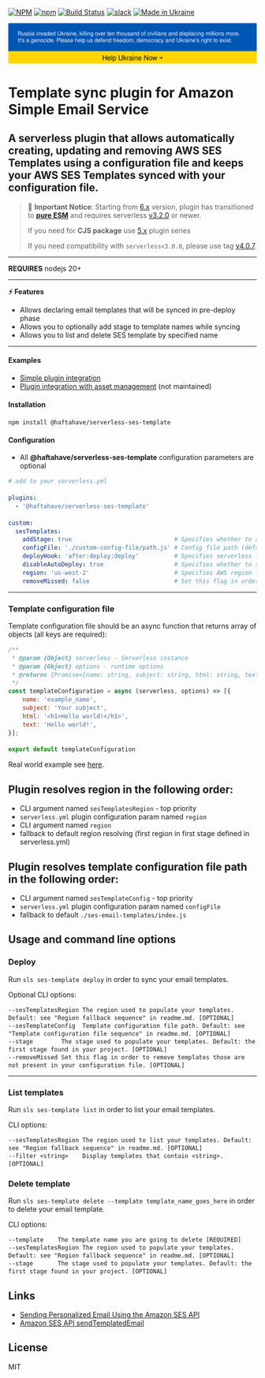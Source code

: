 [![NPM][ico-npm]][link-npm]
[![npm][ico-npm-downloads]][link-npm]
[![Build Status][ico-build]][link-build]
[![slack][ico-slack]][link-slack]
[![Made in Ukraine](https://img.shields.io/badge/made_in-Ukraine-ffd700.svg?labelColor=0057b7)](https://stand-with-ukraine.pp.ua)

[![Stand With Ukraine](https://raw.githubusercontent.com/vshymanskyy/StandWithUkraine/main/banner2-direct.svg)](https://vshymanskyy.github.io/StandWithUkraine/)

Template sync plugin for Amazon Simple Email Service
===

A serverless plugin that allows automatically creating, updating and removing
AWS SES Templates using a configuration file and keeps your AWS SES Templates
synced with your configuration file.
---
> 🚨 **Important Notice**: Starting from [6.x](https://github.com/Enase/serverless-ses-template) version, plugin has transitioned to **[pure ESM](https://gist.github.com/sindresorhus/a39789f98801d908bbc7ff3ecc99d99c)** and requires serverless [v3.2.0](https://github.com/serverless/serverless/releases/tag/v3.2.0) or newer.
>
> If you need for **CJS package** use [5.x](https://github.com/Enase/serverless-ses-template/tree/5.1.0) plugin series
>
> If you need compatibility with `serverless<3.0.0`, please use tag [v4.0.7](https://github.com/Enase/serverless-ses-template/tree/4.0.7).
---
**REQUIRES** nodejs 20+

---
**:zap: Features**

- Allows declaring email templates that will be synced in pre-deploy phase
- Allows you to optionally add stage to template names while syncing
- Allows you to list and delete SES template by specified name
---

#### Examples

- [Simple plugin integration](examples/simple-service)
- [Plugin integration with asset management](examples/cloud-front-service) (not maintained)

#### Installation

`npm install @haftahave/serverless-ses-template`

#### Configuration

* All **@haftahave/serverless-ses-template** configuration parameters are optional

```yaml
# add to your serverless.yml

plugins:
  - '@haftahave/serverless-ses-template'

custom:
  sesTemplates:
    addStage: true                             # Specifies whether to add stage to template name (default false)
    configFile: './custom-config-file/path.js' # Config file path (default './ses-email-templates/index.js')
    deployHook: 'after:deploy:deploy'          # Specifies serverless lifecycle event plugin use to deploy templates (default 'before:deploy:deploy')
    disableAutoDeploy: true                    # Specifies whether to sync templates while sls deploy and remove (default false)
    region: 'us-west-2'                        # Specifies AWS region for SES templates (not required)
    removeMissed: false                        # Set this flag in order to remove templates those are not present in your configuration file. (not required, default false)
```
---

### Template configuration file

Template configuration file should be an async function that returns array of objects (all keys are required):
```javascript
/**
 * @param {Object} serverless - Serverless instance
 * @param {Object} options - runtime options
 * @returns {Promise<{name: string, subject: string, html: string, text: string}[]>}
 */
const templateConfiguration = async (serverless, options) => [{
    name: 'example_name',
    subject: 'Your subject',
    html: '<h1>Hello world!</h1>',
    text: 'Hello world!',
}];

export default templateConfiguration
```

Real world example see [here](examples/simple-service/ses-email-templates/index.js).

## Plugin resolves region in the following order:

- CLI argument named `sesTemplatesRegion`  - top priority
- `serverless.yml` plugin configuration param named `region`
- CLI argument named `region`
- fallback to default region resolving (first region in first stage defined in serverless.yml)

## Plugin resolves template configuration file path in the following order:

- CLI argument named `sesTemplateConfig`  - top priority
- `serverless.yml` plugin configuration param named `configFile`
- fallback to default `./ses-email-templates/index.js`

## Usage and command line options

### Deploy
Run `sls ses-template deploy` in order to sync your email templates.

Optional CLI options:
```
--sesTemplatesRegion The region used to populate your templates. Default: see "Region fallback sequence" in readme.md. [OPTIONAL]
--sesTemplateConfig  Template configuration file path. Default: see "Template configuration file sequence" in readme.md. [OPTIONAL]
--stage        The stage used to populate your templates. Default: the first stage found in your project. [OPTIONAL]
--removeMissed Set this flag in order to remove templates those are not present in your configuration file. [OPTIONAL]
```
---

### List templates
Run `sls ses-template list` in order to list your email templates.

CLI options:

```
--sesTemplatesRegion The region used to list your templates. Default: see "Region fallback sequence" in readme.md. [OPTIONAL]
--filter <string>    Display templates that contain <string>. [OPTIONAL]
```

### Delete template
Run `sls ses-template delete --template template_name_goes_here` in order to delete your email template.

CLI options:

```
--template    The template name you are going to delete [REQUIRED]
--sesTemplatesRegion The region used to populate your templates. Default: see "Region fallback sequence" in readme.md. [OPTIONAL]
--stage       The stage used to populate your templates. Default: the first stage found in your project. [OPTIONAL]
```

## Links

- [Sending Personalized Email Using the Amazon SES API][link-ses-guide]
- [Amazon SES API sendTemplatedEmail][link-ses-sdk]

## License

MIT

[ico-npm]: https://img.shields.io/npm/v/@haftahave/serverless-ses-template.svg
[ico-npm-downloads]: https://img.shields.io/npm/dt/@haftahave/serverless-ses-template.svg
[ico-build]: https://app.travis-ci.com/Enase/serverless-ses-template.svg?branch=master
[ico-slack]: https://img.shields.io/badge/Join%20Our%20Community-Slack-blue

[link-npm]: https://www.npmjs.com/package/@haftahave/serverless-ses-template
[link-build]: https://app.travis-ci.com/Enase/serverless-ses-template
[link-slack]: https://enasetech.slack.com/archives/C05S2SZNRTM
[link-ses-guide]: https://docs.aws.amazon.com/ses/latest/DeveloperGuide/send-personalized-email-api.html
[link-ses-sdk]: https://docs.aws.amazon.com/AWSJavaScriptSDK/latest/AWS/SES.html#sendTemplatedEmail-property
